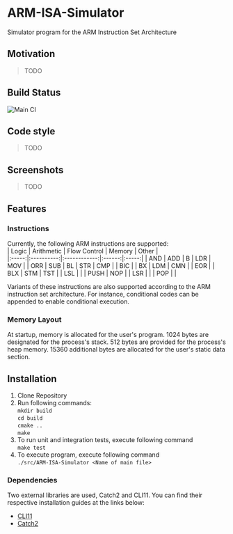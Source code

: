 # ARM-ISA-Simulator
Simulator program for the ARM Instruction Set Architecture

## Motivation
> TODO

## Build Status
![Main CI](https://github.com/KaravolisL/ARM-ISA-Simulator/workflows/Main%20CI/badge.svg)

## Code style
> TODO

## Screenshots
> TODO

## Features
### Instructions
Currently, the following ARM instructions are supported:  
| Logic | Arithmetic | Flow Control | Memory | Other |  
|:-----:|:----------:|:------------:|:------:|:-----:|
| AND   | ADD        | B            | LDR    | MOV   |
| ORR   | SUB        | BL           | STR    | CMP   |
| BIC   |            | BX           | LDM    | CMN   |
| EOR   |            | BLX          | STM    | TST   |
| LSL   |            |              | PUSH   | NOP   |
| LSR   |            |              | POP    |       |

Variants of these instructions are also supported according to the ARM instruction set architecture. For instance, conditional codes can be appended to enable conditional execution.

### Memory Layout
At startup, memory is allocated for the user's program. 1024 bytes are designated for the process's stack. 512 bytes are provided for the process's heap memory. 15360 additional bytes are allocated for the user's static data section.


## Installation
1. Clone Repository
2. Run following commands: \
   ```mkdir build``` \
   ```cd build``` \
   ```cmake ..``` \
   ```make```
3. To run unit and integration tests, execute following command \
   ```make test```
4. To execute program, execute following command \
   ```./src/ARM-ISA-Simulator <Name of main file>```

### Dependencies
Two external libraries are used, Catch2 and CLI11. You can find their respective installation guides at the links below:
* [CLI11](https://github.com/CLIUtils/CLI11#install)
* [Catch2](https://github.com/catchorg/Catch2/blob/master/docs/cmake-integration.md#installing-catch2-from-git-repository)
